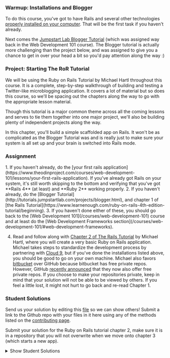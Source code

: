### Warmup: Installations and Blogger

To do this course, you've got to have Rails and several other technologies [properly installed on your computer](https://www.theodinproject.com/courses/web-development-101/lessons/your-first-rails-application).  That will be the first task if you haven't already.

Next comes the [Jumpstart Lab Blogger Tutorial](http://tutorials.jumpstartlab.com/projects/blogger.html) (which was assigned way back in the Web Development 101 course).  The Blogger tutorial is actually more challenging than the project below, and was assigned to give you a chance to get in over your head a bit so you'd pay attention along the way :)

### Project: Starting The RoR Tutorial

We will be using the Ruby on Rails Tutorial by Michael Hartl throughout this course.  It is a complete, step-by-step walkthrough of building and testing a Twitter-like microblogging application.  It covers a lot of material but so does this course, so we'll be spacing out the chapters along the way to go with the appropriate lesson material.

Though this tutorial is a major common theme across all the coming lessons and serves to tie them together into one major project, we'll also be building plenty of independent projects along the way.

In this chapter, you'll build a simple scaffolded app on Rails.  It won't be as complicated as the Blogger Tutorial was and is really just to make sure your system is all set up and your brain is switched into Rails mode.

### Assignment
<div class="lesson-content__panel" markdown="1">
1. If you haven't already, do the [your first rails application](https://www.theodinproject.com/courses/web-development-101/lessons/your-first-rails-application).  If you've already got Rails on your system, it's still worth skipping to the bottom and verifying that you've got **Rails 4** (at least) and **Ruby 2** working properly.
2. If you haven't already, do the [Blogger Tutorial](http://tutorials.jumpstartlab.com/projects/blogger.html), and chapter 1 of [the Rails Tutorial](https://www.learnenough.com/ruby-on-rails-4th-edition-tutorial/beginning).
3. If you haven't done either of these, you should go back to the [Web Development 101](/courses/web-development-101) course and at least do the [Web Development Frameworks section](/courses/web-development-101/#web-development-frameworks).

4. Read and follow along with [Chapter 2 of The Rails Tutorial](https://www.learnenough.com/ruby-on-rails-4th-edition-tutorial/toy_app) by Michael Hartl, where you will create a very basic Ruby on Rails application. Michael takes steps to standardize the development process by partnering with [Cloud 9](https://c9.io), but if you've done the installations listed above, you should be good to go on your own machine. Michael also favors [bitbucket](https://bitbucket.org/) over GitHub because bitbucket has free private repos. However, GitHub [recently announced](https://blog.github.com/2019-01-07-new-year-new-github/) that they now also offer free private repos. If you choose to make your repositories private, keep in mind that your solution will not be able to be viewed by others.  If you feel a little lost, it might not hurt to go back and re-read Chapter 1.
</div>

### Student Solutions
Send us your solution by editing this [file](https://github.com/TheOdinProject/curriculum/blob/master/rails_programming/introduction_to_rails/project_feet_wet.md) so we can show others! Submit a link to the Github repo with your files in it here using any of the methods listed on the [contributing page](http://github.com/TheOdinProject/curriculum/blob/master/contributing.md).

Submit your solution for the Ruby on Rails tutorial chapter 2, make sure it is in a repository that you will not overwrite when we move onto chapter 3 (which starts a new app).

<details markdown="block">
  <summary> Show Student Solutions </summary>

* Add your solution below this line!
<<<<<<< HEAD
* [Paulo Felipe Souza](https://github.com/Pauloparakleto/toy_app) - [Heroku](https://protected-woodland-57701.herokuapp.com/)
* [David Auza's and Luis Novoa's Solution](https://github.com/luis-novoa/rails_toy_app) - [Heroku](https://shrouded-island-61851.herokuapp.com/)
* [Andrew Huntington's Solution](https://github.com/AndrewHuntington/toy_app) - [Heroku](https://toy-app-54058.herokuapp.com/)
* [Nasser Abachi's Solution](https://github.com/abachi/toy-app) - [Heroku](https://abachidev-toy-app.herokuapp.com/)
* [Brendaneus' Solution](https://theodinprojects.Heroku/courses/ruby-on-rails/projects/toy-app)
* [BShowen's Solution](https://github.com/BShowen/rails_toy_app) - [Heroku](https://bradley-toy-app.herokuapp.com)
* [Vedant's Solution](https://github.com/vedantshetty/Odin_Project_Code/tree/master/Ruby%20On%20Rails/toy_app) - [Heroku](https://fast-scrubland-64335.herokuapp.com/users)
* [Ian's solution](https://github.com/IanMKesler/rails_toy_app) - [Heroku](https://whispering-journey-28034.herokuapp.com)
>>>>>>> 9aaafb64cc842b0568ce1e358992d1119a70c728
* [Sherman's Solution](https://github.com/shermansjliu/toy-app)
* [Airi Chow's Solution](https://github.com/airi-14x/TheOdinProject-Sinastra-and-Basic-Rails/tree/master/toy_app) - [Heroku](https://evening-basin-88314.herokuapp.com/)
* [Carlos Diaz's Solution](https://github.com/bycdiaz/toy_app) - [Heroku](https://fathomless-dawn-20866.herokuapp.com/)
* [Kevin Vuong's Solution](https://github.com/fffear/toy_app)
* [Braxton Lemmon's Solution](https://github.com/braxtonlemmon/toy_app) - [Heroku](https://sheltered-headland-99847.herokuapp.com/)
* [Rudi Boshoff's Solution](https://github.com/RudiBoshoff/toy_app) - [Heroku](https://dry-plateau-33966.herokuapp.com/users)
* [Zeha's solution](https://github.com/JangkarBumi/odin-toy-app)
* [Smetanca52's Solution](https://github.com/Smetanca52/toy_app) - [Heroku](https://serene-chamber-16862.herokuapp.com/)
* [Noah Maizels' Solution](https://github.com/noahniuwa/rails-tutorial-toy-app) 
* [Simon Tharby's Solution](https://github.com/jinjagit/toy_app) - [Heroku](https://vast-spire-64894.herokuapp.com/)
* [Stefano Merazzi's Solution](https://github.com/ste001/toy-app) - [Heroku](https://ancient-lake-46665.herokuapp.com/)
* [Jason McKee's Solution](https://github.com/jttmckee/toy_app) - [Heroku](https://damp-fjord-77322.herokuapp.com)
* [prw001's Solution](https://github.com/prw001/toy_app) - [Heroku](https://desolate-sands-86183.herokuapp.com/)
* [Dennis Cope's Solution](https://github.com/coped/toy-app) - [Heroku](https://pacific-plateau-23942.herokuapp.com/)
* [Malaika's Solution](https://github.com/malaikaMI/toy_app/tree/master/toy_app)
* [Javier Machin's solution](https://github.com/Javier-Machin/toy_app)
* [Isil Donmez's solution](https://github.com/isildonmez/toy_app)
* [0zra's solution](https://github.com/0zra/toy_app)
* [Silvan Renggli's solution](https://github.com/SilvanRenggli/ToyApp) - [Heroku](https://protected-atoll-66261.herokuapp.com/)
* [rghost's solution](https://github.com/MariaTikhonova/toy_app)
* [Jmooree30's solution](https://github.com/jmooree30/Rails-toy-app.git) - [Heroku](https://mysterious-wave-57564.herokuapp.com/)
* [Kasey Z's solution](https://github.com/kasey-z/toy_app) - [Heroku](https://tranquil-brook-79304.herokuapp.com/)
* [Jonathan Yiv's solution](https://github.com/JonathanYiv/toy_app)
* [jdrobertso's solution](https://github.com/jdrobertso/toy_app)
* [Clayton Sweeten's solution](https://github.com/cjsweeten101/toy_app) - [Heroku](https://pure-temple-81247.herokuapp.com/)
* [justinckim3's solution](https://github.com/justinckim3/toy_app)
* [Nikolay Dyulgerov's solution](https://github.com/NicolayD/toy_app)
* [holdercp's solution](https://github.com/holdercp/toy-app-hartl)
* [mindovermiles262's solution](https://github.com/mindovermiles262/toy_app)
* [ToTenMilan's solution](https://github.com/ToTenMilan/the_odin_project/tree/master/rails/toy_app) - [heroku](https://guarded-forest-30130.herokuapp.com/)
* [nmac's solution](https://github.com/nmacawile/toy_app)
* [Orlando's solution](https://github.com/orlandodan14/Ruby-on-Rails/tree/master/Toy_app)
* [yilmazgunalp's solution](https://limitless-waters-75566.herokuapp.com/)
* [Jib's solution](https://github.com/NuclearMachine/odin_rails)
* [mahimahi42's solution](https://github.com/mahimahi42/firstrailsproject)
* [Angel Vargas's solution](https://github.com/arioth/demo_app)
* [Donald's solution](https://github.com/donaldali/demo_app)
* [TomTom's solution](https://github.com/tim5046/projectOdin/tree/master/Rails/IntroductionToRails/demo_app)
* [charnushka's solution](https://bitbucket.org/charleszardo/demo_app)
* [Tommy Noe's solution](https://github.com/thomasjnoe/demo_rails_app)
* [Vidul's solution](https://github.com/viparthasarathy/toy-app)
* [Kate McFaul's solution](https://github.com/craftykate/odin-project/tree/master/Chapter_04-Advanced_Rails/sample_rails_app)
* [larrongolden's solution](https://github.com/larrongolden/toy-app)
* [chasmani's solution](https://github.com/chasmani/toy_app)
* [Cvorak's solution](https://github.com/cvorak/Rails_toy_app)
* [Julian's solution](https://github.com/JulsFelic/toy_app)
* [Dominik Stodolny's solution](https://github.com/dstodolny/toy_app)
* [Lara Finnegan's solution](https://github.com/lcf0285/toy_app)
* [Kevin Mulhern's solution](https://github.com/KevinMulhern/toy_app)
* [Trump's solution](https://github.com/trump812/toy_app)
* [Kevin Weir's solution](https://github.com/IDCrisis2/the_odin_project/tree/master/Starting%20the%20RoR%20Tutorial/toy_app)
* [Filipe's solution](https://github.com/panceri/demo-app)
* [Eduardo Frias' solution](https://github.com/feek1g/theodinproject/tree/master/RubyOnRails/toy_app)
* [Frank Peelen's solution](https://github.com/FrankPeelen/rails_tutorial_chapter_2)
* [AtActionPark's solution](https://github.com/AtActionPark/toy_app) 
* [Matias Pan's solution](https://github.com/kriox26/odin_toy_app)
* [Alex Chen's solution](https://github.com/Chenzilla/toy_app)
* [dchen71's solution](https://github.com/dchen71/the_odin_project/tree/master/Rails/toy_app)
* [Dan Hoying's solution](https://github.com/danhoying/toy_app)
* [Joseph McConnell's solution](https://github.com/JJMcConnell/TheOdinProject/tree/master/RailsTutorialCh2/toy_app)
* [andrewdbass' solution](https://github.com/andrewdbass/toy_app)
* [Noah Prescott's solution](https://github.com/npresco/top/tree/master/rails_tutorial/toy_app)
* [Giorgos's solution](https://github.com/vinPopulaire/toy_app)
* [Alex Tsiras' solution](https://github.com/arialblack14/toy_app)
* [Sandeep's solution](https://github.com/sand33pn/toy_app)
* [srashidi's solution](https://github.com/srashidi/Rails_Tutorial)
* [Scott Bobbitt's solution](https://github.com/sco-bo/toy)
* [James Brooks's solution](https://github.com/jhbrooks/toy_app)
* [Arthur Vieira's solution](https://github.com/arthur-vieira/toy_app)
* [Matt Velez's solution](https://github.com/Timecrash/toy_app)
* [Akshay Bharwani's solution](https://github.com/akshaybharwani/toy_app)
* [Hassan Mahmoud's solution](https://github.com/HassanTC/toy-app) - [Heroku](https://odin-toy-app.herokuapp.com/)
* [Miguel Herrera's solution](https://github.com/migueloherrera/toy_app)
* [Max Gallant's solution](https://github.com/mcgalcode/toy_app)
* [Artur Okonski's solution](https://github.com/cloudtemplar/hello_app) 
* [Sander Schepens's solution](https://github.com/schepens83/theodinproject.com/tree/master/rails/project2--ch1-2-the-rails-tutorial)
* [Fabricio Carrara's solution](https://bitbucket.org/fcarrara/toy_app/src) 
* [djhart's solution](https://github.com/djhart/toy_app)
* [Earth35's solution](https://github.com/Earth35/toy_app) - [Heroku](http://safe-lowlands-63069.herokuapp.com)
* [David Chapman's solution](https://github.com/davidchappy/hartl_toy_app)
* [Shala Qweghen's solution](https://github.com/ShalaQweghen/toy_app) 
* [Jiazhi Guo's solution](https://github.com/jerrykuo7727/toy_app) - [Heroku](https://toy-app-by-jiazhi.herokuapp.com/)
* [Jiazhi Guo's solution](https://github.com/dckwong/toy_app) - [Heroku](https://fast-sands-99168.herokuapp.com/)
* [csrail's solution](https://github.com/csrail/toy_app)
* [Dylan's solution](https://github.com/resputin/the_odin_project/tree/master/Rails/toy_app)
* [Austin's solution](https://github.com/CouchofTomato/toy_app) 
* [Jakub Peikert's solution](https://github.com/JPeikert/odin_project/tree/master/rails/warmup/toy_app) - [Heroku](https://jpeikert-toy-app.herokuapp.com/)
* [Joe Himes's solution](https://github.com/deedle42/toy_app) - [Heroku](https://peaceful-fortress-41063.herokuapp.com/)
* [at0micr3d's solution](https://github.com/at0micr3d/toy_app) - [Heroku](https://powerful-retreat-66686.herokuapp.com/)
* [tholymap's solution](https://bitbucket.org/tholymap/toy_app) - [Heroku](https://mighty-plains-35715.herokuapp.com/)
* [Tom Westerhout's solution](https://github.com/Westw00d/toy_app)
* [Jerry Gao's solution](https://github.com/blackwright/hartl_rails/tree/master/toy_app)
* [Sophia Wu's solution](https://github.com/SophiaLWu/toy-app)
* [Niño Mollaneda's solution](https://github.com/ninoM/toy_app)
* [Jonathan Marks's solution](https://github.com/johnjmarks4/toy_app)
* [Luján Fernaud's solution](https://github.com/lujanfernaud/rails-toy-app)
* [Francisco Carlos's solution](https://github.com/fcarlosdev/the_odin_project/tree/master/rails_project/toy_app)
* [Anistor86's solution](https://github.com/anistor86/toy_app) - [Heroku](https://polar-tor-29313.herokuapp.com)
* [CurmudJim's solution](https://github.com/CurmudJim/toy_app) - [Heroku](https://toy-jim.herokuapp.com/)
* [OHerokur Curting's solution](https://github.com/Curting/toy_app)
* [Jeff Jubin's solution](https://github.com/jeff1st/toy_app)
* [Bridget Nyirongo's solution](https://github.com/Bridget12/toy_app) - [Heroku-Heroku](https://toyapp56.herokuapp.com/)
* [Luke Bartholomew's solution](https://github.com/lukesbart/toy_app) - [Heroku](http://safe-gorge-83677.herokuapp.com/users)
* [Cody Buffaloe's solution](https://github.com/CodyLBuffaloe/toy_app) 
* [Punnadittr's solution](https://github.com/punnadittr/rails_toy_app) - [Heroku](https://pacific-bastion-46267.herokuapp.com/)
* [Agon's solution](https://github.com/AgonIdrizi/toy_app) - [Heroku](https://toy-app-agon.herokuapp.com/)
* [Areeba's solution](https://github.com/AREEBAISHTIAQ/toy-app) - [Heroku](https://quiet-anchorage-14578.herokuapp.com/)
* [Felipe Parreira's solution](https://github.com/FelipeParreira/toy_app) - [Heroku](https://secure-fortress-49127.herokuapp.com/)
* [ParamagicDev's solution](https://github.com/ParamagicDev/toy_app) - [Heroku](https://toy-app-paramagicdev.herokuapp.com/)
* [wuaangela's solution](https://github.com/wuaangela/toy_app) - [Heroku](https://desolate-bayou-82880.herokuapp.com/)
* [Slaven's solution](https://github.com/Everdrought/toy-app) - [Heroku](https://fast-island-19763.herokuapp.com/)
* [Tommy's solution](https://github.com/hoangtommy/toy-app)
* [Alex's solution](https://github.com/alexcorremans/toy_app) - [Heroku](https://shielded-anchorage-68758.herokuapp.com/)
* [Leila Alderman's solution](https://github.com/leila-alderman/toy_app) - [Heroku](https://shielded-mesa-98541.herokuapp.com/users)
* [JamCry's Solution](https://github.com/jamcry/rails-toy-app) - [Heroku](https://jamcry-toy-app.herokuapp.com/)
* [Andre Roy's Solution](https://github.com/RoyNyaga/toy_app_odin_project)
* [Alex Krewson's Solution](https://github.com/alexkrewson/rails_feet_wet) 
* [Robert Dunbar's Solution](https://github.com/RobertDunbar/toy-app) - [Heroku](https://hidden-brushlands-06627.herokuapp.com)
* [Rey's Solution](https://github.com/Rey810/Toy-App)
* [Miguel's Solution](https://github.com/mapra99/toyApp)
* [Hunter Marshall's Solution](https://github.com/Beidah/rails-toy-app)
* [Nick Sokolov's Solution](https://github.com/Nickollay/Odin_Hurtl_a_toy_app) - [Heroku](https://nkyejuov.herokuapp.com/)
* [guacamobley's Solution](https://github.com/guacamobley/toy_app) - [Heroku](https://damp-stream-31259.herokuapp.com/)
* [unheavenlycreature's Solution](https://github.com/unheavenlycreature/toy_app)
</details>
